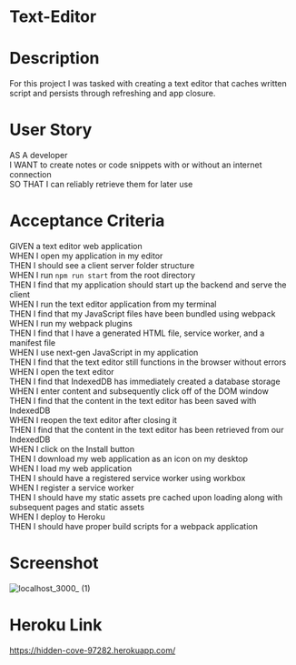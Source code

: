# Text-Editor

# Description

For this project I was tasked with creating a text editor that caches written script and persists through refreshing and app closure.

# User Story

AS A developer  
I WANT to create notes or code snippets with or without an internet connection  
SO THAT I can reliably retrieve them for later use

# Acceptance Criteria

GIVEN a text editor web application  
WHEN I open my application in my editor  
THEN I should see a client server folder structure  
WHEN I run `npm run start` from the root directory  
THEN I find that my application should start up the backend and serve the client  
WHEN I run the text editor application from my terminal  
THEN I find that my JavaScript files have been bundled using webpack  
WHEN I run my webpack plugins  
THEN I find that I have a generated HTML file, service worker, and a manifest file  
WHEN I use next-gen JavaScript in my application  
THEN I find that the text editor still functions in the browser without errors  
WHEN I open the text editor  
THEN I find that IndexedDB has immediately created a database storage  
WHEN I enter content and subsequently click off of the DOM window  
THEN I find that the content in the text editor has been saved with IndexedDB  
WHEN I reopen the text editor after closing it  
THEN I find that the content in the text editor has been retrieved from our IndexedDB  
WHEN I click on the Install button  
THEN I download my web application as an icon on my desktop  
WHEN I load my web application  
THEN I should have a registered service worker using workbox  
WHEN I register a service worker  
THEN I should have my static assets pre cached upon loading along with subsequent pages and static assets  
WHEN I deploy to Heroku  
THEN I should have proper build scripts for a webpack application

# Screenshot  
![localhost_3000_ (1)](https://user-images.githubusercontent.com/123609107/230743447-50f3977b-fbae-4a81-a0dd-9132c8d598c0.png)

# Heroku Link

https://hidden-cove-97282.herokuapp.com/
